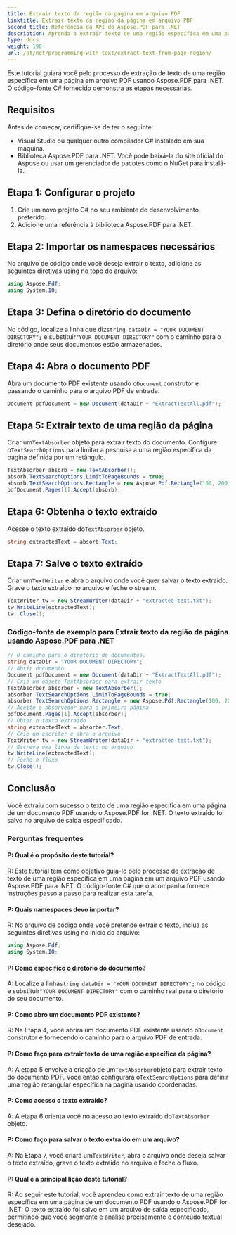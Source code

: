 ```yaml
---
title: Extrair texto da região da página em arquivo PDF
linktitle: Extrair texto da região da página em arquivo PDF
second_title: Referência da API do Aspose.PDF para .NET
description: Aprenda a extrair texto de uma região específica em uma página em um arquivo PDF usando o Aspose.PDF para .NET.
type: docs
weight: 190
url: /pt/net/programming-with-text/extract-text-from-page-region/
---
```

Este tutorial guiará você pelo processo de extração de texto de uma região específica em uma página em arquivo PDF usando Aspose.PDF para .NET. O código-fonte C# fornecido demonstra as etapas necessárias.

## Requisitos
Antes de começar, certifique-se de ter o seguinte:

- Visual Studio ou qualquer outro compilador C# instalado em sua máquina.
- Biblioteca Aspose.PDF para .NET. Você pode baixá-la do site oficial do Aspose ou usar um gerenciador de pacotes como o NuGet para instalá-la.

## Etapa 1: Configurar o projeto
1. Crie um novo projeto C# no seu ambiente de desenvolvimento preferido.
2. Adicione uma referência à biblioteca Aspose.PDF para .NET.

## Etapa 2: Importar os namespaces necessários
No arquivo de código onde você deseja extrair o texto, adicione as seguintes diretivas using no topo do arquivo:

```csharp
using Aspose.Pdf;
using System.IO;
```

## Etapa 3: Defina o diretório do documento
 No código, localize a linha que diz`string dataDir = "YOUR DOCUMENT DIRECTORY";` e substituir`"YOUR DOCUMENT DIRECTORY"` com o caminho para o diretório onde seus documentos estão armazenados.

## Etapa 4: Abra o documento PDF
 Abra um documento PDF existente usando o`Document` construtor e passando o caminho para o arquivo PDF de entrada.

```csharp
Document pdfDocument = new Document(dataDir + "ExtractTextAll.pdf");
```

## Etapa 5: Extrair texto de uma região da página
 Criar um`TextAbsorber` objeto para extrair texto do documento. Configure o`TextSearchOptions` para limitar a pesquisa a uma região específica da página definida por um retângulo.

```csharp
TextAbsorber absorb = new TextAbsorber();
absorb.TextSearchOptions.LimitToPageBounds = true;
absorb.TextSearchOptions.Rectangle = new Aspose.Pdf.Rectangle(100, 200, 250, 350);
pdfDocument.Pages[1].Accept(absorb);
```

## Etapa 6: Obtenha o texto extraído
 Acesse o texto extraído do`TextAbsorber` objeto.

```csharp
string extractedText = absorb.Text;
```

## Etapa 7: Salve o texto extraído
 Criar um`TextWriter` e abra o arquivo onde você quer salvar o texto extraído. Grave o texto extraído no arquivo e feche o stream.

```csharp
TextWriter tw = new StreamWriter(dataDir + "extracted-text.txt");
tw.WriteLine(extractedText);
tw. Close();
```

### Código-fonte de exemplo para Extrair texto da região da página usando Aspose.PDF para .NET 
```csharp
// O caminho para o diretório de documentos.
string dataDir = "YOUR DOCUMENT DIRECTORY";
// Abrir documento
Document pdfDocument = new Document(dataDir + "ExtractTextAll.pdf");
// Crie um objeto TextAbsorber para extrair texto
TextAbsorber absorber = new TextAbsorber();
absorber.TextSearchOptions.LimitToPageBounds = true;
absorber.TextSearchOptions.Rectangle = new Aspose.Pdf.Rectangle(100, 200, 250, 350);
// Aceite o absorvedor para a primeira página
pdfDocument.Pages[1].Accept(absorber);
// Obter o texto extraído
string extractedText = absorber.Text;
// Crie um escritor e abra o arquivo
TextWriter tw = new StreamWriter(dataDir + "extracted-text.txt");
// Escreva uma linha de texto no arquivo
tw.WriteLine(extractedText);
// Feche o fluxo
tw.Close();
```

## Conclusão
Você extraiu com sucesso o texto de uma região específica em uma página de um documento PDF usando o Aspose.PDF for .NET. O texto extraído foi salvo no arquivo de saída especificado.

### Perguntas frequentes

#### P: Qual é o propósito deste tutorial?

R: Este tutorial tem como objetivo guiá-lo pelo processo de extração de texto de uma região específica em uma página em um arquivo PDF usando Aspose.PDF para .NET. O código-fonte C# que o acompanha fornece instruções passo a passo para realizar esta tarefa.

#### P: Quais namespaces devo importar?

R: No arquivo de código onde você pretende extrair o texto, inclua as seguintes diretivas using no início do arquivo:

```csharp
using Aspose.Pdf;
using System.IO;
```

#### P: Como especifico o diretório do documento?

 A: Localize a linha`string dataDir = "YOUR DOCUMENT DIRECTORY";` no código e substituir`"YOUR DOCUMENT DIRECTORY"` com o caminho real para o diretório do seu documento.

#### P: Como abro um documento PDF existente?

 R: Na Etapa 4, você abrirá um documento PDF existente usando o`Document` construtor e fornecendo o caminho para o arquivo PDF de entrada.

#### P: Como faço para extrair texto de uma região específica da página?

 A: A etapa 5 envolve a criação de um`TextAbsorber`objeto para extrair texto do documento PDF. Você então configurará o`TextSearchOptions` para definir uma região retangular específica na página usando coordenadas.

#### P: Como acesso o texto extraído?

 A: A etapa 6 orienta você no acesso ao texto extraído do`TextAbsorber` objeto.

#### P: Como faço para salvar o texto extraído em um arquivo?

 A: Na Etapa 7, você criará um`TextWriter`, abra o arquivo onde deseja salvar o texto extraído, grave o texto extraído no arquivo e feche o fluxo.

#### P: Qual é a principal lição deste tutorial?

R: Ao seguir este tutorial, você aprendeu como extrair texto de uma região específica em uma página de um documento PDF usando o Aspose.PDF for .NET. O texto extraído foi salvo em um arquivo de saída especificado, permitindo que você segmente e analise precisamente o conteúdo textual desejado.